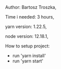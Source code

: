 Author: Bartosz Troszka,

Time i needed: 3 hours,

yarn version: 1.22.5,

node version: 12.18.1,

How to setup project:

- run 'yarn install'
- run 'yarn start'
